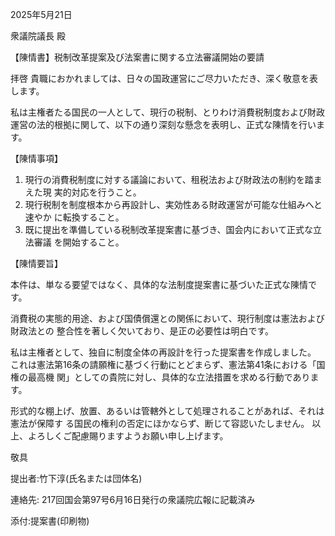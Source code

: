 2025年5月21日

衆議院議長 殿

【陳情書】税制改革提案及び法案書に関する立法審議開始の要請

拝啓 貴職におかれましては、日々の国政運営にご尽力いただき、深く敬意を表します。

私は主権者たる国民の一人として、現行の税制、とりわけ消費税制度および財政運営の法的根拠に関して、以下の通り深刻な懸念を表明し、正式な陳情を行います。

【陳情事項】
1. 現行の消費税制度に対する議論において、租税法および財政法の制約を踏まえた現
実的対応を行うこと。
2. 現行税制を制度根本から再設計し、実効性ある財政運営が可能な仕組みへと速やか
に転換すること。
3. 既に提出を準備している税制改革提案書に基づき、国会内において正式な立法審議
を開始すること。

【陳情要旨】

本件は、単なる要望ではなく、具体的な法制度提案書に基づいた正式な陳情です。

消費税の実態的用途、および国債償還との関係において、現行制度は憲法および財政法との
整合性を著しく欠いており、是正の必要性は明白です。


私は主権者として、独自に制度全体の再設計を行った提案書を作成しました。
これは憲法第16条の請願権に基づく行動にとどまらず、憲法第41条における「国権の最高機
関」としての貴院に対し、具体的な立法措置を求める行動であります。


形式的な棚上げ、放置、あるいは管轄外として処理されることがあれば、それは憲法が保障す
る国民の権利の否定にほかならず、断じて容認いたしません。
以上、よろしくご配慮賜りますようお願い申し上げます。


敬具

提出者:竹下淳(氏名または団体名)

連絡先: 217回国会第97号6月16日発行の衆議院広報に記載済み

添付:提案書(印刷物)